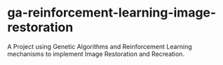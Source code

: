 # ga-reinforcement-learning-image-restoration
A Project using Genetic Algorithms and Reinforcement Learning mechanisms to implement Image Restoration and Recreation.
